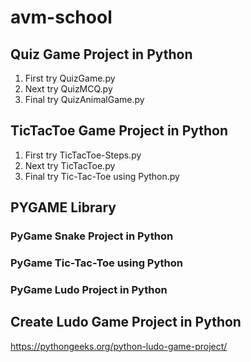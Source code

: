 # avm-school


## Quiz Game Project in Python 
1) First try QuizGame.py
2) Next  try QuizMCQ.py
3) Final try QuizAnimalGame.py


## TicTacToe Game Project in Python 
1) First try TicTacToe-Steps.py
2) Next  try TicTacToe.py
3) Final try Tic-Tac-Toe using Python.py


## PYGAME Library
### PyGame Snake Project in Python 
### PyGame Tic-Tac-Toe using Python
### PyGame Ludo Project in Python 


## Create Ludo Game Project in Python 
https://pythongeeks.org/python-ludo-game-project/
